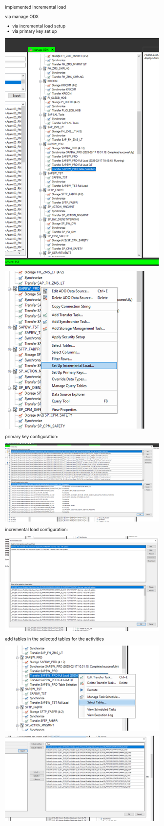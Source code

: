 implemented incremental load

via manage ODX
- via incremental load setup 
- via primary key set up

![alt text](image.png)

![alt text](image-1.png)

primary key configuration:

![alt text](image-5.png)

incremental load configuration:

![alt text](image-4.png)

add tables in the selected tables for the activities

![alt text](image-2.png)

![alt text](image-3.png)